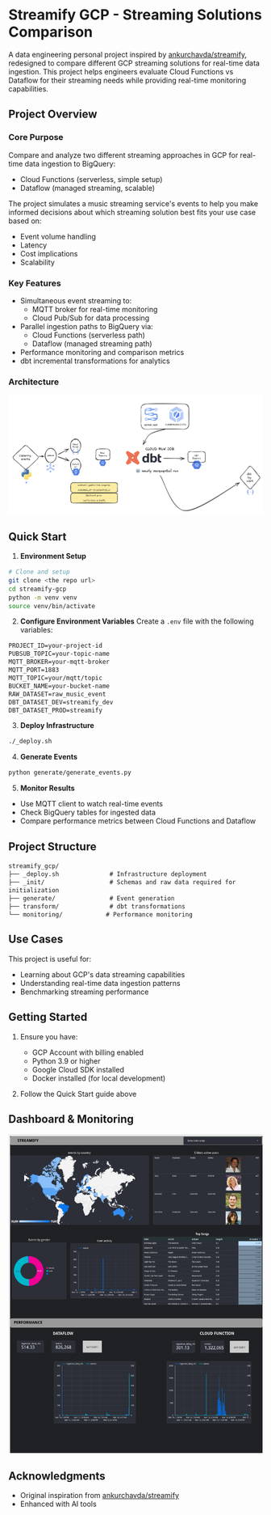 # Streamify GCP - Streaming Solutions Comparison

A data engineering personal project inspired by [ankurchavda/streamify](https://github.com/ankurchavda/streamify), redesigned to compare different GCP streaming solutions for real-time data ingestion. This project helps engineers evaluate Cloud Functions vs Dataflow for their streaming needs while providing real-time monitoring capabilities.

## Project Overview

### Core Purpose
Compare and analyze two different streaming approaches in GCP for real-time data ingestion to BigQuery:
- Cloud Functions (serverless, simple setup)
- Dataflow (managed streaming, scalable)

The project simulates a music streaming service's events to help you make informed decisions about which streaming solution best fits your use case based on:
- Event volume handling
- Latency
- Cost implications
- Scalability

### Key Features
- Simultaneous event streaming to:
  - MQTT broker for real-time monitoring
  - Cloud Pub/Sub for data processing
- Parallel ingestion paths to BigQuery via:
  - Cloud Functions (serverless path)
  - Dataflow (managed streaming path)
- Performance monitoring and comparison metrics
- dbt incremental transformations for analytics

### Architecture
![Architecture Diagram](diagram.png)

## Quick Start

1. **Environment Setup**
```bash
# Clone and setup
git clone <the repo url>
cd streamify-gcp
python -m venv venv
source venv/bin/activate
```

2. **Configure Environment Variables**
Create a `.env` file with the following variables:
```
PROJECT_ID=your-project-id
PUBSUB_TOPIC=your-topic-name
MQTT_BROKER=your-mqtt-broker
MQTT_PORT=1883
MQTT_TOPIC=your/mqtt/topic
BUCKET_NAME=your-bucket-name
RAW_DATASET=raw_music_event
DBT_DATASET_DEV=streamify_dev
DBT_DATASET_PROD=streamify
```

3. **Deploy Infrastructure**
```bash
./_deploy.sh
```

4. **Generate Events**
```bash
python generate/generate_events.py
```

5. **Monitor Results**
- Use MQTT client to watch real-time events
- Check BigQuery tables for ingested data
- Compare performance metrics between Cloud Functions and Dataflow

## Project Structure
```
streamify_gcp/
├── _deploy.sh              # Infrastructure deployment
├── _init/                  # Schemas and raw data required for initialization
├── generate/               # Event generation
├── transform/              # dbt transformations
└── monitoring/            # Performance monitoring
```

## Use Cases

This project is useful for:
- Learning about GCP's data streaming capabilities
- Understanding real-time data ingestion patterns
- Benchmarking streaming performance

## Getting Started

1. Ensure you have:
   - GCP Account with billing enabled
   - Python 3.9 or higher
   - Google Cloud SDK installed
   - Docker installed (for local development)

2. Follow the Quick Start guide above

## Dashboard & Monitoring
![Streamify Dashboard](dashboard.png)

## Acknowledgments
- Original inspiration from [ankurchavda/streamify](https://github.com/ankurchavda/streamify)
- Enhanced with AI tools
